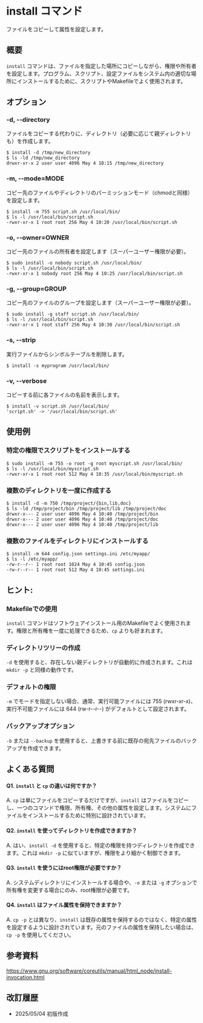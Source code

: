 # install コマンド

ファイルをコピーして属性を設定します。

## 概要

`install` コマンドは、ファイルを指定した場所にコピーしながら、権限や所有者を設定します。プログラム、スクリプト、設定ファイルをシステム内の適切な場所にインストールするために、スクリプトやMakefileでよく使用されます。

## オプション

### **-d, --directory**

ファイルをコピーする代わりに、ディレクトリ（必要に応じて親ディレクトリも）を作成します。

```console
$ install -d /tmp/new_directory
$ ls -ld /tmp/new_directory
drwxr-xr-x 2 user user 4096 May 4 10:15 /tmp/new_directory
```

### **-m, --mode=MODE**

コピー先のファイルやディレクトリのパーミッションモード（chmodと同様）を設定します。

```console
$ install -m 755 script.sh /usr/local/bin/
$ ls -l /usr/local/bin/script.sh
-rwxr-xr-x 1 root root 256 May 4 10:20 /usr/local/bin/script.sh
```

### **-o, --owner=OWNER**

コピー先のファイルの所有者を設定します（スーパーユーザー権限が必要）。

```console
$ sudo install -o nobody script.sh /usr/local/bin/
$ ls -l /usr/local/bin/script.sh
-rwxr-xr-x 1 nobody root 256 May 4 10:25 /usr/local/bin/script.sh
```

### **-g, --group=GROUP**

コピー先のファイルのグループを設定します（スーパーユーザー権限が必要）。

```console
$ sudo install -g staff script.sh /usr/local/bin/
$ ls -l /usr/local/bin/script.sh
-rwxr-xr-x 1 root staff 256 May 4 10:30 /usr/local/bin/script.sh
```

### **-s, --strip**

実行ファイルからシンボルテーブルを削除します。

```console
$ install -s myprogram /usr/local/bin/
```

### **-v, --verbose**

コピーする前に各ファイルの名前を表示します。

```console
$ install -v script.sh /usr/local/bin/
'script.sh' -> '/usr/local/bin/script.sh'
```

## 使用例

### 特定の権限でスクリプトをインストールする

```console
$ sudo install -m 755 -o root -g root myscript.sh /usr/local/bin/
$ ls -l /usr/local/bin/myscript.sh
-rwxr-xr-x 1 root root 512 May 4 10:35 /usr/local/bin/myscript.sh
```

### 複数のディレクトリを一度に作成する

```console
$ install -d -m 750 /tmp/project/{bin,lib,doc}
$ ls -ld /tmp/project/bin /tmp/project/lib /tmp/project/doc
drwxr-x--- 2 user user 4096 May 4 10:40 /tmp/project/bin
drwxr-x--- 2 user user 4096 May 4 10:40 /tmp/project/doc
drwxr-x--- 2 user user 4096 May 4 10:40 /tmp/project/lib
```

### 複数のファイルをディレクトリにインストールする

```console
$ install -m 644 config.json settings.ini /etc/myapp/
$ ls -l /etc/myapp/
-rw-r--r-- 1 root root 1024 May 4 10:45 config.json
-rw-r--r-- 1 root root 512 May 4 10:45 settings.ini
```

## ヒント:

### Makefileでの使用

`install` コマンドはソフトウェアインストール用のMakefileでよく使用されます。権限と所有権を一度に処理できるため、`cp` よりも好まれます。

### ディレクトリツリーの作成

`-d` を使用すると、存在しない親ディレクトリが自動的に作成されます。これは `mkdir -p` と同様の動作です。

### デフォルトの権限

`-m` でモードを指定しない場合、通常、実行可能ファイルには 755 (rwxr-xr-x)、実行不可能ファイルには 644 (rw-r--r--) がデフォルトとして設定されます。

### バックアップオプション

`-b` または `--backup` を使用すると、上書きする前に既存の宛先ファイルのバックアップを作成できます。

## よくある質問

#### Q1. `install` と `cp` の違いは何ですか？
A. `cp` は単にファイルをコピーするだけですが、`install` はファイルをコピーし、一つのコマンドで権限、所有権、その他の属性を設定します。システムにファイルをインストールするために特別に設計されています。

#### Q2. `install` を使ってディレクトリを作成できますか？
A. はい、`install -d` を使用すると、特定の権限を持つディレクトリを作成できます。これは `mkdir -p` に似ていますが、権限をより細かく制御できます。

#### Q3. `install` を使うにはroot権限が必要ですか？
A. システムディレクトリにインストールする場合や、`-o` または `-g` オプションで所有権を変更する場合にのみ、root権限が必要です。

#### Q4. `install` はファイル属性を保持できますか？
A. `cp -p` とは異なり、`install` は既存の属性を保持するのではなく、特定の属性を設定するように設計されています。元のファイルの属性を保持したい場合は、`cp -p` を使用してください。

## 参考資料

https://www.gnu.org/software/coreutils/manual/html_node/install-invocation.html

## 改訂履歴

- 2025/05/04 初版作成
